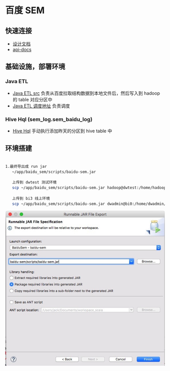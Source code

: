 # 百度 SEM

## 快速连接

- [设计文档](design/design.md)
- [api-docs](api-docs)


## 基础设施，部署环境

### Java ETL

- [Java ETL src](http://git.corp.angejia.com/dw/uba/tree/master/scripts/baidu-sem) 负责从百度拉取结构数据到本地文件后，然后写入到 hadoop 的 table 对应分区中
- [Java ETL 调度地址](http://dw.corp.angejia.com/monitor/getSchedulerJobAction?schedulerId=24) 负责调度

### Hive Hql (sem_log.sem_baidu_log)

- [Hive Hql](http://dw.corp.angejia.com/monitor/dev/task/edit-script?id=15) 手动执行添加昨天的分区到 hive table 中



## 环境搭建

``` sh

1.最终导出成 run jar
   ~/app/baidu_sem/scripts/baidu-sem.jar

   上传到 dwtest 测试环境
   scp ~/app/baidu_sem/scripts/baidu-sem.jar hadoop@dwtest:/home/hadoop/app/baidu_sem/scripts/

   上传到 bi3 线上环境
   scp ~/app/baidu_sem/scripts/baidu-sem.jar dwadmin@bi0:/home/dwadmin/bi_server_dir/bi3/data/app/baidu_sem/scripts

```

![编译](imgs/baidu-sem-1.png)
